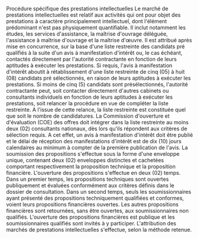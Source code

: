 Procédure spécifique des prestations intellectuelles
Le marché de prestations intellectuelles est relatif aux activités qui
ont pour objet des prestations à caractère principalement intellectuel,
dont l'élément prédominant n'est pas physiquement quantifiable. Il
inclut notamment les études, les services d'assistance, la maîtrise
d'ouvrage déléguée, l'assistance à maîtrise d'ouvrage et la maîtrise
d'œuvre. Il est attribué après mise en concurrence, sur la base d'une
liste restreinte des candidats pré qualifiés à la suite d'un avis à
manifestation d'intérêt ou, le cas échéant, contactés directement par
l'autorité contractante en fonction de leurs aptitudes à exécuter les
prestations.
Si requis, l'avis à manifestation d'intérêt aboutit à rétablissement
d'une liste restreinte de cinq (05) à huit (08) candidats pré
sélectionnés, en raison de leurs aptitudes à exécuter les prestations.
Si moins de cinq (5) candidats sont présélectionnés, l'autorité
contractante peut, soit contacter directement d'autres cabinets ou
consultants individuels en fonction de leurs aptitudes à exécuter les
prestations, soit relancer la procédure en vue de compléter la liste
restreinte.
A l'issue de cette relance, la liste restreinte est constituée quel que
soit le nombre de candidatures.
La Commission d'ouverture et d'évaluation (COE) des offres doit
intégrer dans la liste restreinte au moins deux (02) consultants
nationaux, dès lors qu'ils répondent aux critères de sélection requis.
A cet effet, un avis à manifestation d'intérêt doit être publié et le
délai de réception des manifestations d'intérêt est de dix (10) jours
calendaires au minimum à compter de la première publication de l'avis.
La soumission des propositions s'effectue sous la forme d'une
enveloppe unique, contenant deux (02) enveloppes distinctes et cachetées
comportant respectivement la proposition technique et la proposition
financière.
L'ouverture des propositions s'effectue en deux (02) temps. Dans un
premier temps, les propositions techniques sont ouvertes publiquement et
évaluées conformément aux critères définis dans le dossier de
consultation.
Dans un second temps, seuls les soumissionnaires ayant présenté des
propositions techniquement qualifiées et conformes, voient leurs
propositions financières ouvertes. Les autres propositions financières
sont retournées, sans être ouvertes, aux soumissionnaires non qualifiés.
L'ouverture des propositions financières est publique et les
soumissionnaires qualifiés sont invités à y participer.
L'attribution des marchés de prestations intellectuelles s'effectue,
selon la méthode retenue.